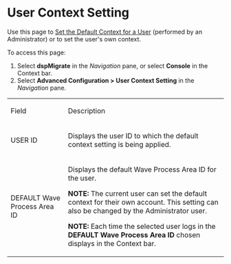 # User Context Setting

<div class="use">

Use this page to [Set the Default Context for a
User](../../../Platform/Sys_Admin/Use_Cases/Set_the_Default_Context_for_a_User.htm)
(performed by an Administrator) or to set the user's own context.

</div>

To access this page:

1.  Select <span style="font-weight: bold;">dspMigrate</span> in the
    <span style="font-style: italic;">Navigation</span> pane, or select
    <span style="font-weight: bold;">Console</span> in the Context bar.
2.  Select <span style="font-weight: bold;">Advanced Configuration \>
    User Context Setting</span> in the
    <span style="font-style: italic;">Navigation</span> pane.

<table>
<tbody>
<tr class="odd">
<td><p>Field</p></td>
<td><p>Description</p></td>
</tr>
<tr class="even">
<td><p>USER ID</p></td>
<td><p>Displays the user ID to which the default context setting is being applied.</p></td>
</tr>
<tr class="odd">
<td><p>DEFAULT Wave Process Area ID</p></td>
<td><p>Displays the default Wave Process Area ID for the user.</p>
<p><strong>NOTE:</strong> The current user can set the default context for their own account. This setting can also be changed by the Administrator user.</p>
<p><strong>NOTE:</strong> Each time the selected user logs in the <strong>DEFAULT Wave Process Area ID</strong> chosen displays in the Context bar.</p></td>
</tr>
</tbody>
</table>
